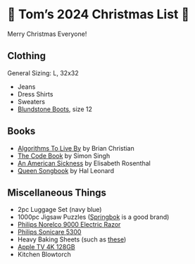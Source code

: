 # 🎄 Tom’s 2024 Christmas List 🎁
Merry Christmas Everyone!

## Clothing
General Sizing: L, 32x32
- Jeans
- Dress Shirts
- Sweaters
- [Blundstone Boots](https://www.blundstone.com/brown-premium-leather-chelsea-boots-mens-style-2340), size 12

## Books
- [Algorithms To Live By](https://a.co/d/9JigNJg) by Brian Christian
- [The Code Book](https://a.co/d/exX2R1E) by Simon Singh 
- [An American Sickness](https://a.co/d/4IwDWJN) by Elisabeth Rosenthal
- [Queen Songbook](https://www.guitarcenter.com/Hal-Leonard/The-Best-Of-Queen-Piano-Vocal-Guitar-Songbook-1274034471375.gc) by Hal Leonard

## Miscellaneous Things
- 2pc Luggage Set (navy blue)
- 1000pc Jigsaw Puzzles ([Springbok](https://www.springbok-puzzles.com/1000-piece-jigsaw-puzzles-s/1827.htm/) is a good brand)
- [Philips Norelco 9000 Electric Razor](https://www.target.com/p/philips-norelco-multigroom-9000-men-39-s-rechargeable-electric-trimmer-mg9510-60-21pc/-/A-87205302)
- [Philips Sonicare 5300](https://www.amazon.com/Philips-Sonicare-ProtectiveClean-Rechargeable-HX6423/dp/B084TM4XKG/ref=asc_df_B084TM4XKG?mcid=5256c0c02f0d3a1aad1018e8a838e6f7&hvocijid=1951719436314202633-B084TM4XKG-&hvexpln=73&tag=hyprod-20&linkCode=df0&hvadid=692875362841&hvpos=&hvnetw=g&hvrand=1951719436314202633&hvpone=&hvptwo=&hvqmt=&hvdev=c&hvdvcmdl=&hvlocint=&hvlocphy=9008142&hvtargid=pla-2281435182658&psc=1)
- Heavy Baking Sheets (such as [these](https://www.crateandbarrel.com/crate-and-barrel-slate-blue-baking-sheets-set-of-2/s341692))
- [Apple TV 4K 128GB](https://www.target.com/p/apple-tv-4k-3rd-generation/-/A-87877456?preselect=85979158#lnk=sametab)
- Kitchen Blowtorch
